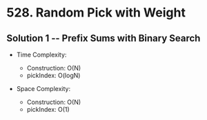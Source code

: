 # 528. Random Pick with Weight

## Solution 1 -- Prefix Sums with Binary Search

* Time Complexity:
  * Construction:  O(N)
  * pickIndex: O(logN)

* Space Complexity:
  * Construction:  O(N)
  * pickIndex: O(1)